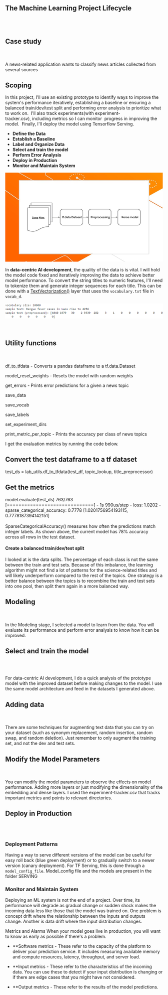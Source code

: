 <a id='The Machine Learning Project Lifecycle'></a>
## The Machine Learning Project Lifecycle
<br>
<br>

<a id='Case study'></a>
## Case study
<br>
<br>
A news-related application wants to classify news articles collected from several sources

## Scoping

In this project, I'll use an existing prototype to identify ways to improve the system's performance iteratively, establishing a baseline or ensuring a balanced train/dev/test split and performing error analysis to prioritize what to work on. 
I'll also track experiments(with experiment-tracker.csv), including metrics so I can monitor  progress in improving the model. 
Finally, I'll deploy the model using Tensorflow Serving. 
* **Define the Data** 
* **Establish a Baseline** 
* **Label and Organize Data** 
* **Select and train the model**
* **Perform Error Analysis**
* **Deploy in Production**
* **Monitor and Maintain System**
<center><img src='assets/pasted image 0.png' alt='pasted image 0.png'></center>

In **data-centric AI development**, the quality of the data is is vital. I will hold the model code fixed and iteratively improving the data to achieve better model performance.
To convert the string titles to numeric features, I'll need to tokenize them and generate integer sequences for each title. This can be done with a [TextVectorization()](https://www.tensorflow.org/api_docs/python/tf/keras/layers/TextVectorization) layer that uses the `vocabulary.txt` file in `vocab_d`. 
<center><img src='assets/2025-02-12_084926.png' alt='2025-02-12_084926.png'></center>
<br>
<br>

<a id='Utility functions'></a>
## Utility functions
<br>
<br>
df_to_tfdata - Converts a pandas dataframe to a tf.data.Dataset

model_reset_weights - Resets the model with random weights

get_errors - Prints error predictions for a given a news topic

save_data

save_vocab

save_labels

set_experiment_dirs

print_metric_per_topic - Prints the accuracy per class of news topics

I get the evaluation metrics by running the code below.
## Convert the test dataframe to a tf dataset
test_ds = lab_utils.df_to_tfdata(test_df, topic_lookup, title_preprocessor)
## Get the metrics
model.evaluate(test_ds)
763/763 [==============================] - 1s 990us/step - loss: 1.0202 - sparse_categorical_accuracy: 0.7778
[1.0201756954193115, 0.7778187394142151]
<br>
<br>
SparseCategoricalAccuracy() measures how often the predictions match integer labels. As shown above, the current model has 78% accuracy across all rows in the test dataset. 

#### Create a balanced train/dev/test split

I looked at is the data splits.
The percentage of each class is not the same between the train and test sets.
Because of this imbalance, the learning algorithm might not find a lot of patterns for the science-related titles and will likely underperform compared to the rest of the topics.
One strategy is a better balance between the topics is to recombine the train and test sets into one pool, then split them again in a more balanced way.

<a id='Modeling'></a>
## Modeling
<br>
<br>
In the Modeling stage, I selected a model to learn from the data. You will evaluate its performance and perform error analysis to know how it can be improved. 

<a id='Select and train the model'></a>
## Select and train the model
<br>
<br>

For data-centric AI development, I do a quick analysis of the prototype model with the improved dataset before making changes to the model. I use the same model architecture and feed in the datasets I generated above. 
<a id='Adding data'></a>
## Adding data
<br>
<br>
There are some techniques for augmenting text data that you can try on your dataset (such as synonym replacement, random insertion, random swap, and random deletion). Just remember to only augment the training set, and not the dev and test sets.

<a id='Modify the Model Parameters'></a>
## Modify the Model Parameters
<br>
<br>
You can modify the model parameters to observe the effects on model performance.
Adding more layers or just modifying the dimensionality of the embedding and dense layers.
I used the experiment-tracker.csv  that tracks important metrics and points to relevant directories.

<a id='Deploy in Production'></a>
## Deploy in Production
<br>
<br>

### Deployment Patterns

Having a way to serve different versions of the model can be useful for easy roll back (blue green deployment) or to gradually switch to a newer version (canary deployment). For TF Serving, this is done through a `model_config_file`. Model_config file and the models are present in the folder SERVING

### Monitor and Maintain System

Deploying an ML system is not the end of a project. Over time, its performance will degrade as gradual change or sudden shock makes the incoming data less like those that the model was trained on. One problem is concept drift where the relationship between the inputs and outputs change.  Another is data drift where the input distribution changes.

Metrics and Alarms
When your model goes live in production, you will want to know as early as possible if there's a problem. 

* **Software metrics - These refer to the capacity of the platform to deliver your prediction service. It includes measuring available memory and compute resources, latency, throughput, and server load. 

* **Input metrics - These refer to the characteristics of the incoming data. You can use these to detect if your input distribution is changing or if there are edge cases that you might have not considered.

* **Output metrics - These refer to the results of the model predictions.





